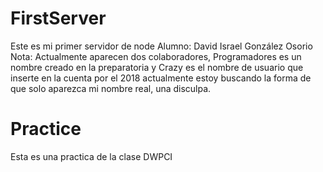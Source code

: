 # FirstServer
Este es mi primer servidor de node
Alumno: David Israel González Osorio
Nota: Actualmente aparecen dos colaboradores, Programadores es un nombre creado en la preparatoria y Crazy es el nombre de usuario que inserte en la cuenta por el 2018
actualmente estoy buscando la forma de que solo aparezca mi nombre real, una disculpa.

# Practice
Esta es una practica de la clase DWPCI
